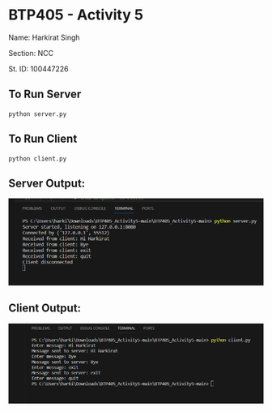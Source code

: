 # BTP405 - Activity 5
Name: Harkirat Singh

Section: NCC

St. ID: 100447226


## To Run Server
```
python server.py
```

## To Run Client
```
python client.py
```


## Server Output:

![serverOutput](image.png)




## Client Output:

![clientOutput](image-1.png)



